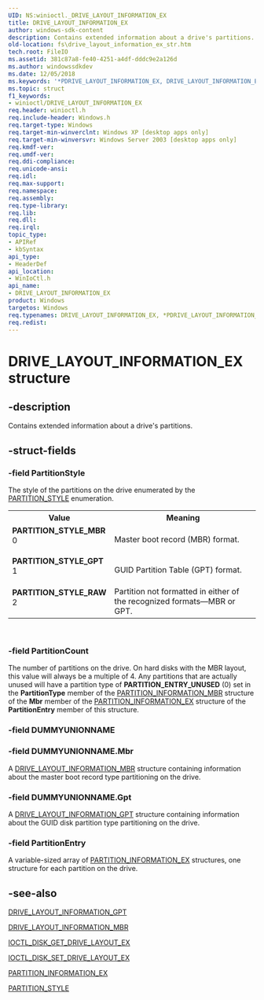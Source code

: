 ```yaml
---
UID: NS:winioctl._DRIVE_LAYOUT_INFORMATION_EX
title: DRIVE_LAYOUT_INFORMATION_EX
author: windows-sdk-content
description: Contains extended information about a drive's partitions.
old-location: fs\drive_layout_information_ex_str.htm
tech.root: FileIO
ms.assetid: 381c87a8-fe40-4251-a4df-dddc9e2a126d
ms.author: windowssdkdev
ms.date: 12/05/2018
ms.keywords: '*PDRIVE_LAYOUT_INFORMATION_EX, DRIVE_LAYOUT_INFORMATION_EX, DRIVE_LAYOUT_INFORMATION_EX structure [Files], PARTITION_STYLE_GPT, PARTITION_STYLE_MBR, PARTITION_STYLE_RAW, PDRIVE_LAYOUT_INFORMATION_EX, PDRIVE_LAYOUT_INFORMATION_EX structure pointer [Files], _win32_drive_layout_information_ex_str, base.drive_layout_information_ex_str, fs.drive_layout_information_ex_str, winioctl/DRIVE_LAYOUT_INFORMATION_EX, winioctl/PDRIVE_LAYOUT_INFORMATION_EX'
ms.topic: struct
f1_keywords:
- winioctl/DRIVE_LAYOUT_INFORMATION_EX
req.header: winioctl.h
req.include-header: Windows.h
req.target-type: Windows
req.target-min-winverclnt: Windows XP [desktop apps only]
req.target-min-winversvr: Windows Server 2003 [desktop apps only]
req.kmdf-ver: 
req.umdf-ver: 
req.ddi-compliance: 
req.unicode-ansi: 
req.idl: 
req.max-support: 
req.namespace: 
req.assembly: 
req.type-library: 
req.lib: 
req.dll: 
req.irql: 
topic_type:
- APIRef
- kbSyntax
api_type:
- HeaderDef
api_location:
- WinIoCtl.h
api_name:
- DRIVE_LAYOUT_INFORMATION_EX
product: Windows
targetos: Windows
req.typenames: DRIVE_LAYOUT_INFORMATION_EX, *PDRIVE_LAYOUT_INFORMATION_EX
req.redist: 
---
```


# DRIVE_LAYOUT_INFORMATION_EX structure


## -description


Contains extended information about a drive's partitions.


## -struct-fields




### -field PartitionStyle

The style of the partitions on the drive enumerated by the 
      <a href="https://docs.microsoft.com/windows/desktop/api/winioctl/ne-winioctl-partition_style">PARTITION_STYLE</a> enumeration.

<table>
<tr>
<th>Value</th>
<th>Meaning</th>
</tr>
<tr>
<td width="40%"><a id="PARTITION_STYLE_MBR"></a><a id="partition_style_mbr"></a><dl>
<dt><b>PARTITION_STYLE_MBR</b></dt>
<dt>0</dt>
</dl>
</td>
<td width="60%">
Master boot record (MBR) format.

</td>
</tr>
<tr>
<td width="40%"><a id="PARTITION_STYLE_GPT"></a><a id="partition_style_gpt"></a><dl>
<dt><b>PARTITION_STYLE_GPT</b></dt>
<dt>1</dt>
</dl>
</td>
<td width="60%">
GUID Partition Table (GPT) format.

</td>
</tr>
<tr>
<td width="40%"><a id="PARTITION_STYLE_RAW"></a><a id="partition_style_raw"></a><dl>
<dt><b>PARTITION_STYLE_RAW</b></dt>
<dt>2</dt>
</dl>
</td>
<td width="60%">
Partition not formatted in either of the recognized formats—MBR or GPT.

</td>
</tr>
</table>
 


### -field PartitionCount

The number of partitions on the drive. On hard disks with the MBR layout, this value will always be a 
      multiple of 4. Any partitions that are actually unused will have a partition type of 
      <b>PARTITION_ENTRY_UNUSED</b> (0) set in the <b>PartitionType</b> member 
      of the <a href="https://docs.microsoft.com/windows/desktop/api/winioctl/ns-winioctl-partition_information_mbr">PARTITION_INFORMATION_MBR</a> structure 
      of the <b>Mbr</b> member of the 
      <a href="https://docs.microsoft.com/windows/desktop/api/winioctl/ns-winioctl-partition_information_ex">PARTITION_INFORMATION_EX</a> structure of the 
      <b>PartitionEntry</b> member of this structure.


### -field DUMMYUNIONNAME

 


### -field DUMMYUNIONNAME.Mbr

A <a href="https://docs.microsoft.com/windows/desktop/api/winioctl/ns-winioctl-drive_layout_information_mbr">DRIVE_LAYOUT_INFORMATION_MBR</a> 
       structure containing information about the master boot record type partitioning on the drive.


### -field DUMMYUNIONNAME.Gpt

A <a href="https://docs.microsoft.com/windows/desktop/api/winioctl/ns-winioctl-drive_layout_information_gpt">DRIVE_LAYOUT_INFORMATION_GPT</a> 
       structure containing information about the GUID disk partition type partitioning on the drive.


### -field PartitionEntry

A variable-sized array of 
      <a href="https://docs.microsoft.com/windows/desktop/api/winioctl/ns-winioctl-partition_information_ex">PARTITION_INFORMATION_EX</a> structures, one 
      structure for each partition on the drive.


## -see-also




<a href="https://docs.microsoft.com/windows/desktop/api/winioctl/ns-winioctl-drive_layout_information_gpt">DRIVE_LAYOUT_INFORMATION_GPT</a>



<a href="https://docs.microsoft.com/windows/desktop/api/winioctl/ns-winioctl-drive_layout_information_mbr">DRIVE_LAYOUT_INFORMATION_MBR</a>



<a href="https://docs.microsoft.com/windows/desktop/api/winioctl/ni-winioctl-ioctl_disk_get_drive_layout_ex">IOCTL_DISK_GET_DRIVE_LAYOUT_EX</a>



<a href="https://docs.microsoft.com/windows/desktop/api/winioctl/ni-winioctl-ioctl_disk_set_drive_layout">IOCTL_DISK_SET_DRIVE_LAYOUT_EX</a>



<a href="https://docs.microsoft.com/windows/desktop/api/winioctl/ns-winioctl-partition_information_ex">PARTITION_INFORMATION_EX</a>



<a href="https://docs.microsoft.com/windows/desktop/api/winioctl/ne-winioctl-partition_style">PARTITION_STYLE</a>
 

 

